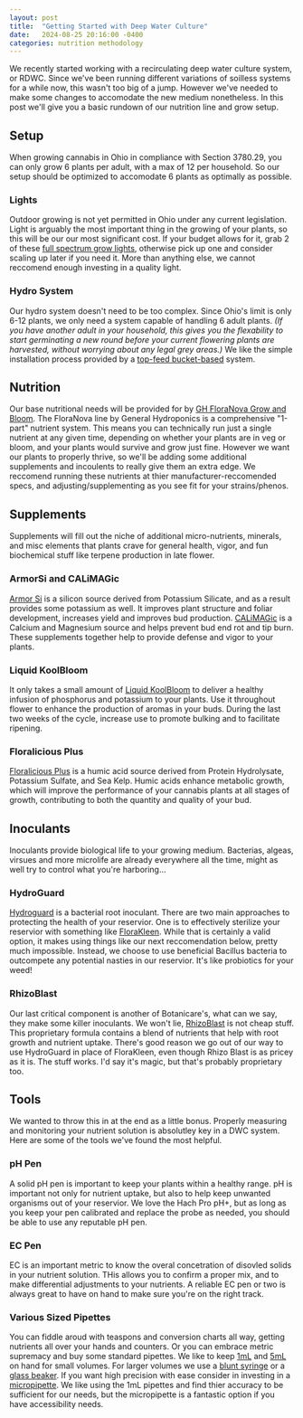 ```yaml
---
layout: post
title:  "Getting Started with Deep Water Culture"
date:   2024-08-25 20:16:00 -0400
categories: nutrition methodology
---
```


We recently started working with a recirculating deep water culture system, or RDWC. Since we've been running different variations of soilless systems for a while now, this wasn't too big of a jump. However we've needed to make some changes to accomodate the new medium nonetheless. In this post we'll give you a basic rundown of our nutrition line and grow setup.

## Setup

When growing cannabis in Ohio in compliance with Section 3780.29, you can only grow 6 plants per adult, with a max of 12 per household. So our setup should be optimized to accomodate 6 plants as optimally as possible.

### Lights

Outdoor growing is not yet permitted in Ohio under any current legislation. Light is arguably the most important thing in the growing of your plants, so this will be our our most significant cost. If your budget allows for it, grab 2 of these [full spectrum grow lights](https://amzn.to/3WWSFE1), otherwise pick up one and consider scaling up later if you need it. More than anything else, we cannot reccomend enough investing in a quality light.

### Hydro System

Our hydro system doesn't need to be too complex. Since Ohio's limit is only 6-12 plants, we only need a system capable of handling 6 adult plants. *(If you have another adult in your household, this gives you the flexability to start germinating a new round before your current flowering plants are harvested, without worrying about any legal grey areas.)* We like the simple installation process provided by a [top-feed bucket-based](https://amzn.to/3T5IFqN) system.

## Nutrition

Our base nutritional needs will be provided for by [GH FloraNova Grow and Bloom](https://amzn.to/3AAXlrr). The FloraNova line by General Hydroponics is a comprehensive "1-part" nutrient system. This means you can technically run just a single nutrient at any given time, depending on whether your plants are in veg or bloom, and your plants would survive and grow just fine. However we want our plants to properly thrive, so we'll be adding some additional supplements and incoulents to really give them an extra edge. We reccomend running these nutrients at thier manufacturer-reccomended specs, and adjusting/supplementing as you see fit for your strains/phenos.

## Supplements

Supplements will fill out the niche of additional micro-nutrients, minerals, and misc elements that plants crave for general health, vigor, and fun biochemical stuff like terpene production in late flower.

### ArmorSi and CALiMAGic
[Armor Si](https://amzn.to/3Xj1d9G) is a silicon source derived from Potassium Silicate, and as a result provides some potassium as well. It improves plant structure and foliar development, increases yield and improves bud production. [CALiMAGic](https://amzn.to/3yUARkY) is a Calcium and Magnesium source and helps prevent bud end rot and tip burn. These supplements together help to provide defense and vigor to your plants.

### Liquid KoolBloom
It only takes a small amount of [Liquid KoolBloom](https://amzn.to/3yRbArQ) to deliver a healthy infusion of phosphorus and potassium to your plants. Use it throughout flower to enhance the production of aromas in your buds. During the last two weeks of the cycle, increase use to promote bulking and to facilitate ripening.

### Floralicious Plus
[Floralicious Plus](https://amzn.to/4dBUNIf) is a humic acid source derived from Protein Hydrolysate, Potassium Sulfate, and Sea Kelp. Humic acids enhance metabolic growth, which will improve the performance of your cannabis plants at all stages of growth, contributing to both the quantity and quality of your bud.

## Inoculants

Inoculants provide biological life to your growing medium. Bacterias, algeas, virsues and more microlife are already everywhere all the time, might as well try to control what you're harboring...

### HydroGuard
[Hydroguard](https://amzn.to/3T4tdv5) is a bacterial root inoculant. There are two main approaches to protecting the health of your reservior. One is to effectively sterilize your reservior with something like [FloraKleen](https://amzn.to/3Xhgh7s). While that is certainly a valid option, it makes using things like our next reccomendation below, pretty much impossible. Instead, we choose to use beneficial Bacillus bacteria to outcompete any potential nasties in our reservior. It's like probiotics for your weed!

### RhizoBlast
Our last critical component is another of Botanicare's, what can we say, they make some killer inoculants. We won't lie, [RhizoBlast](https://amzn.to/4dDUFrI) is not cheap stuff. This proprietary formula contains a blend of nutrients that help with root growth and nutrient uptake. There's good reason we go out of our way to use HydroGuard in place of FloraKleen, even though Rhizo Blast is as pricey as it is. The stuff works. I'd say it's magic, but that's probably proprietary too.

## Tools

We wanted to throw this in at the end as a little bonus. Properly measuring and monitoring your nutrient solution is absolutley key in a DWC system. Here are some of the tools we've found the most helpful.

### pH Pen
A solid pH pen is important to keep your plants within a healthy range. pH is important not only for nutrient uptake, but also to help keep unwanted organisms out of your reservior. We love the Hach Pro pH+, but as long as you keep your pen calibrated and replace the probe as needed, you should be able to use any reputable pH pen.

### EC Pen
EC is an important metric to know the overal concetration of disovled solids in your nutrient solution. THis allows you to confirm a proper mix, and to make differential adjustments to your nutrients. A reliable EC pen or two is always great to have on hand to make sure you're on the right track.

### Various Sized Pipettes
You can fiddle aroud with teaspons and conversion charts all way, getting nutrients all over your hands and counters. Or you can embrace metric supremacy and buy some standard pipettes. We like to keep [1mL](https://amzn.to/4cF4u7p) and [5mL](https://amzn.to/3WUFq6G) on hand for small volumes. For larger volumes we use a [blunt syringe](https://amzn.to/3T4JEr8) or a [glass beaker](https://amzn.to/4cB84jb). If you want high precision with ease consider in investing in a [micropipette](https://amzn.to/3MlybzR). We like using the 1mL pipettes and find thier accuracy to be sufficient for our needs, but the micropipette is a fantastic option if you have accessibility needs.